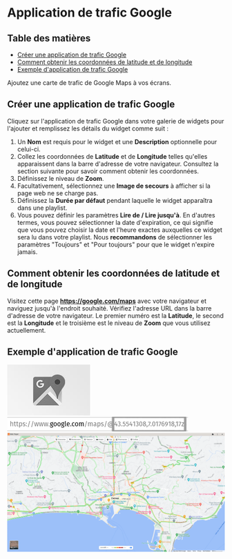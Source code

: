 # Application de trafic Google

## Table des matières
- [Créer une application de trafic Google](#créer-une-application-de-trafic-google)
- [Comment obtenir les coordonnées de latitude et de longitude](#comment-obtenir-les-coordonnées-de-latitude-et-de-longitude)
- [Exemple d'application de trafic Google](#exemple-dapplication-de-trafic-google)

Ajoutez une carte de trafic de Google Maps à vos écrans.

## Créer une application de trafic Google
Cliquez sur l'application de trafic Google dans votre galerie de widgets pour l'ajouter et remplissez les détails du widget comme suit :
1. Un **Nom** est requis pour le widget et une **Description** optionnelle pour celui-ci.
2. Collez les coordonnées de **Latitude** et de **Longitude** telles qu'elles apparaissent dans la barre d'adresse de votre navigateur. Consultez la section suivante pour savoir comment obtenir les coordonnées.
3. Définissez le niveau de **Zoom**.
4. Facultativement, sélectionnez une **Image de secours** à afficher si la page web ne se charge pas.
5. Définissez la **Durée par défaut** pendant laquelle le widget apparaîtra dans une playlist.
6. Vous pouvez définir les paramètres **Lire de / Lire jusqu'à**. En d'autres termes, vous pouvez sélectionner la date d'expiration, ce qui signifie que vous pouvez choisir la date et l'heure exactes auxquelles ce widget sera lu dans votre playlist. Nous **recommandons** de sélectionner les paramètres "Toujours" et "Pour toujours" pour que le widget n'expire jamais.

## Comment obtenir les coordonnées de latitude et de longitude
Visitez cette page **https://google.com/maps** avec votre navigateur et naviguez jusqu'à l'endroit souhaité. Vérifiez l'adresse URL dans la barre d'adresse de votre navigateur. Le premier numéro est la **Latitude**, le second est la **Longitude** et le troisième est le niveau de **Zoom** que vous utilisez actuellement.

## Exemple d'application de trafic Google

![Image 108](./images/image108.jpg)
![Image 110](./images/image110.png)
![AAA](./images/aaa-1024x559-1.png)
